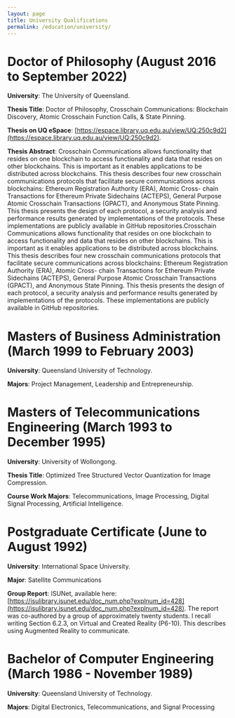 ```yaml
---
layout: page
title: University Qualifications
permalink: /education/university/
---
```


# Doctor of Philosophy (August 2016 to September 2022)
**University**: The University of Queensland.

**Thesis Title**: Doctor of Philosophy, Crosschain Communications: Blockchain Discovery, Atomic Crosschain Function Calls, & State Pinning.

**Thesis on UQ eSpace**: [https://espace.library.uq.edu.au/view/UQ:250c9d2](https://espace.library.uq.edu.au/view/UQ:250c9d2).

**Thesis Abstract**: Crosschain Communications allows functionality that resides on one blockchain to access functionality and data that resides on other blockchains. This is important as it enables applications to be distributed across blockchains. This thesis describes four new crosschain communications protocols that facilitate secure communications across blockchains: Ethereum Registration Authority (ERA), Atomic Cross- chain Transactions for Ethereum Private Sidechains (ACTEPS), General Purpose Atomic Crosschain Transactions (GPACT), and Anonymous State Pinning. This thesis presents the design of each protocol, a security analysis and performance results generated by implementations of the protocols. These implementations are publicly available in GitHub repositories.Crosschain Communications allows functionality that resides on one blockchain to access functionality and data that resides on other blockchains. This is important as it enables applications to be distributed across blockchains. This thesis describes four new crosschain communications protocols that facilitate secure communications across blockchains: Ethereum Registration Authority (ERA), Atomic Cross- chain Transactions for Ethereum Private Sidechains (ACTEPS), General Purpose Atomic Crosschain Transactions (GPACT), and Anonymous State Pinning. This thesis presents the design of each protocol, a security analysis and performance results generated by implementations of the protocols. These implementations are publicly available in GitHub repositories.


# Masters of Business Administration (March 1999 to February 2003)
**University**: Queensland University of Technology.

**Majors**: Project Management, Leadership and Entrepreneurship.


# Masters of Telecommunications Engineering (March 1993 to December 1995)
**University**: University of Wollongong.

**Thesis Title**: Optimized Tree Structured Vector Quantization for Image Compression.

**Course Work Majors**: Telecommunications, Image Processing, Digital Signal Processing, Artificial Intelligence.


# Postgraduate Certificate (June to August 1992)
**University**: International Space University.

**Major**: Satellite Communications

**Group Report**: ISUNet, available here: [https://isulibrary.isunet.edu/doc_num.php?explnum_id=428](https://isulibrary.isunet.edu/doc_num.php?explnum_id=428). The report was co-authored by a group of approximately twenty students. I recall writing Section 6.2.3, on Virtual and Created Reality (P6-10). This describes using Augmented Reality to communicate. 


# Bachelor of Computer Engineering (March 1986 - November 1989)
**University**: Queensland University of Technology.

**Majors**: Digital Electronics, Telecommunications, and Signal Processing
